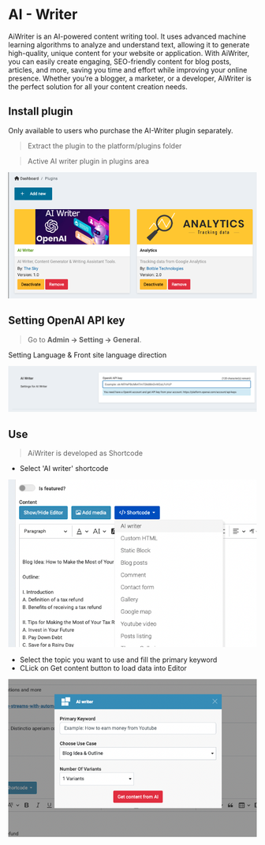 # AI - Writer

AiWriter is an AI-powered content writing tool. It uses advanced machine learning algorithms to analyze and understand text, allowing it to generate high-quality, unique content for your website or application. With AiWriter, you can easily create engaging, SEO-friendly content for blog posts, articles, and more, saving you time and effort while improving your online presence. Whether you’re a blogger, a marketer, or a developer, AiWriter is the perfect solution for all your content creation needs.

## Install plugin
Only available to users who purchase the AI-Writer plugin separately.

> Extract the plugin to the platform/plugins folder

> Active AI writer plugin in plugins area

![install-plugin](_images/ai-writer/install-plugin.png)

## Setting OpenAI API key
> Go to __Admin -> Setting -> General__.

Setting Language & Front site language direction

![setting-api-key](_images/ai-writer/setting-api-key.png)


## Use

> AiWriter is developed as Shortcode

- Select 'AI writer' shortcode

![shortcode](_images/ai-writer/shortcode1.png)

- Select the topic you want to use and fill the primary keyword
- CLick on Get content button to load data into Editor 

![shortcode](_images/ai-writer/shortcode2.png)